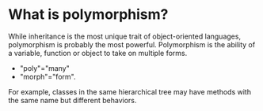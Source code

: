 # What is polymorphism?

While inheritance is the most unique trait of object-oriented languages, polymorphism is probably the most powerful. Polymorphism is the ability of a variable, function or object to take on multiple forms.

- "poly"="many"
- "morph"="form".

For example, classes in the same hierarchical tree may have methods with the same name but different behaviors.